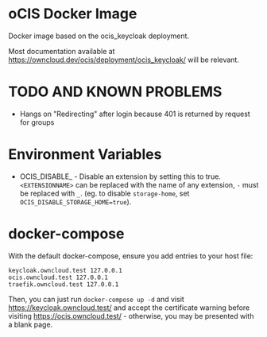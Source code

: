# oCIS Docker Image

Docker image based on the ocis_keycloak deployment.

Most documentation available at https://owncloud.dev/ocis/deployment/ocis_keycloak/ will be relevant.

# TODO AND KNOWN PROBLEMS

* Hangs on "Redirecting" after login because 401 is returned by request for groups

# Environment Variables

* OCIS_DISABLE_<EXTENSIONNAME> - Disable an extension by setting this to true. `<EXTENSIONNAME>` can be replaced with the name of any extension, `-` must be replaced with `_`. (eg. to disable `storage-home`, set `OCIS_DISABLE_STORAGE_HOME=true`).

# docker-compose

With the default docker-compose, ensure you add entries to your host file:

```
keycloak.owncloud.test 127.0.0.1
ocis.owncloud.test 127.0.0.1
traefik.owncloud.test 127.0.0.1
```

Then, you can just run `docker-compose up -d` and visit https://keycloak.owncloud.test/ and accept the certificate warning before visiting https://ocis.owncloud.test/ - otherwise, you may be presented with a blank page.